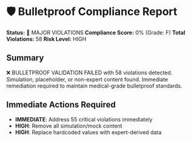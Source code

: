 # 🛡️ Bulletproof Compliance Report

**Status:** 🚨 MAJOR VIOLATIONS
**Compliance Score:** 0% (Grade: F)
**Total Violations:** 58
**Risk Level:** HIGH

## Summary
❌ BULLETPROOF VALIDATION FAILED with 58 violations detected. Simulation, placeholder, or non-expert content found. Immediate remediation required to maintain medical-grade bulletproof standards.

## Immediate Actions Required
- **IMMEDIATE**: Address 55 critical violations immediately
- **HIGH**: Remove all simulation/mock content
- **HIGH**: Replace hardcoded values with expert-derived data

